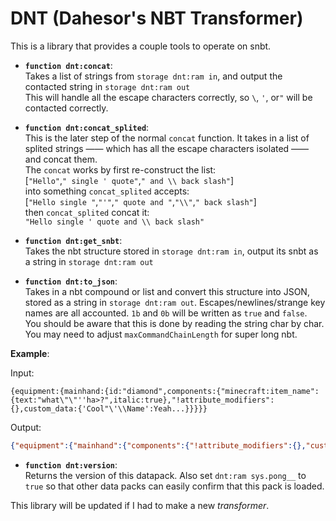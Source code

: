 # DNT (Dahesor's NBT Transformer)

This is a library that provides a couple tools to operate on snbt.

* **`function dnt:concat`**:\
    Takes a list of strings from `storage dnt:ram in`, and output the contacted string in `storage dnt:ram out`\
    This will handle all the escape characters correctly, so `\`, `'`, or`"` will be contacted correctly.


* **`function dnt:concat_splited`**:\
    This is the later step of the normal `concat` function. It takes in a list of splited strings —— which has all the escape characters isolated —— and concat them.\
    The `concat` works by first re-construct the list:\
        [`"Hello"`,`" single ' quote"`,`" and \\ back slash"`]\
        into something `concat_splited` accepts:\
        [`"Hello single "`,`"'"`,`" quote and "`,`"\\"`,`" back slash"`]\
        then `concat_splited` concat it:\
        `"Hello single ' quote and \\ back slash"`


* **`function dnt:get_snbt`**:\
    Takes the nbt structure stored in `storage dnt:ram in`, output its snbt as a string in `storage dnt:ram out`


* **`function dnt:to_json`**:\
    Takes in a nbt compound or list and convert this structure into JSON, stored as a string in `storage dnt:ram out`. Escapes/newlines/strange key names are all accounted. `1b` and `0b` will be written as `true` and `false`.\
    You should be aware that this is done by reading the string char by char. You may need to adjust `maxCommandChainLength` for super long nbt.

**Example**:

Input:
```mcfunction
{equipment:{mainhand:{id:"diamond",components:{"minecraft:item_name":{text:"what\"\"''ha>?",italic:true},"!attribute_modifiers":{},custom_data:{'Cool"\'\\Name':Yeah...}}}}}
```
Output:
```json
{"equipment":{"mainhand":{"components":{"!attribute_modifiers":{},"custom_data":{"Cool\"'\\Name":"Yeah..."},"minecraft:item_name":{"italic":true,"text":"what\"\"''ha>?"}},"id":"diamond"}}}
 ```

* **`function dnt:version`**:\
    Returns the version of this datapack. Also set `dnt:ram sys.pong__` to `true` so that other data packs can easily confirm that this pack is loaded.

This library will be updated if I had to make a new *transformer*.
